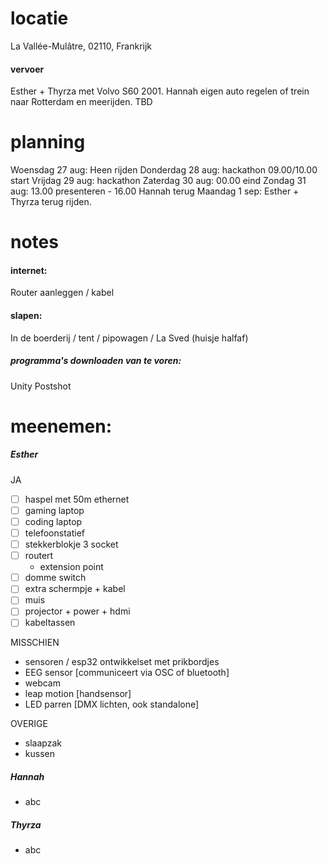 # locatie
La Vallée-Mulâtre, 02110, Frankrijk
#### vervoer
Esther + Thyrza met Volvo S60 2001.
Hannah eigen auto regelen of trein naar Rotterdam en meerijden. TBD

# planning
Woensdag 27 aug: Heen rijden
Donderdag 28 aug: hackathon 09.00/10.00 start
Vrijdag 29 aug: hackathon
Zaterdag 30 aug: 00.00 eind
Zondag 31 aug: 13.00 presenteren - 16.00 Hannah terug
Maandag 1 sep: Esther + Thyrza terug rijden.

# notes
#### internet: 
Router aanleggen / kabel

#### slapen: 
In de boerderij / tent / pipowagen / La Sved (huisje halfaf)

##### programma's downloaden van te voren:
Unity
Postshot
# meenemen:
##### Esther
JA
- [ ] haspel met 50m ethernet
- [ ] gaming laptop
- [ ] coding laptop
- [ ] telefoonstatief
- [ ] stekkerblokje 3 socket
- [ ] routert
	- extension point 
- [ ] domme switch
- [ ] extra schermpje + kabel
- [ ] muis
- [ ] projector + power + hdmi
- [ ] kabeltassen

MISSCHIEN
- sensoren / esp32 ontwikkelset met prikbordjes
- EEG sensor [communiceert via OSC of bluetooth]
- webcam
- leap motion [handsensor]
- LED parren [DMX lichten, ook standalone]

OVERIGE
- slaapzak
- kussen
##### Hannah
- abc


##### Thyrza
- abc

